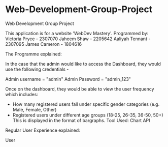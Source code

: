 # Web-Development-Group-Project
Web Development Group Project

This application is for a website 'WebDev Mastery'.
Programmed by:
Victoria Pryce - 2307070
Jaheem Shaw - 2205642
Aaliyah Tennant - 2307095
James Cameron - 1804616

The Programme explained:

In the case that the admin would like to access the Dashboard, they would use the following credentials - 

Admin username = "admin"
Admin Password = "admin_123"

Once on the dashboard, they would be able to view the user frequency which includes:
- How many registered users fall under specific gender categories (e.g. Male, Female, Other)
- Registered users under different age groups (18-25, 26-35, 36-50, 50+)
This is displayed in the format of bargraphs.
Tool Used: Chart API

Regular User Experience explained:

User 